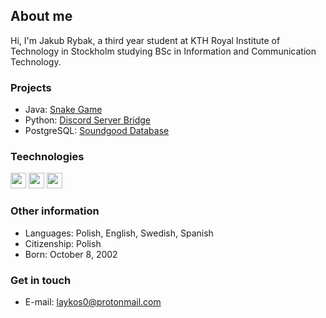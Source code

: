 ## About me

Hi, I'm Jakub Rybak, a third year student at KTH Royal Institute of Technology in Stockholm studying BSc in Information and Communication Technology.


### Projects

- Java: [Snake Game](https://github.com/laykos0/snake-java-fx)
- Python: [Discord Server Bridge](https://github.com/laykos0/discord-server-bridge)
- PostgreSQL: [Soundgood Database](https://github.com/laykos0/iv1351-soundgood)

<h3 align="left">Teechnologies</h3>
<p align="left">
  <img src="https://img.shields.io/badge/Java-ED8B00?logo=openjdk&logoColor=white" height="25">
  <img src="https://img.shields.io/badge/PostgreSQL-316192?logo=postgresql&logoColor=white" height="25">
  <img src="https://img.shields.io/badge/GIT-E44C30?logo=git&logoColor=white" height="25">
</p>

### Other information

- Languages: Polish, English, Swedish, Spanish
- Citizenship: Polish
- Born: October 8, 2002

### Get in touch

- E-mail: <laykos0@protonmail.com>

